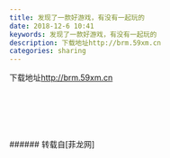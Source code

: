 ```yaml
---
title: 发现了一款好游戏，有没有一起玩的
date: 2018-12-6 10:41
keywords: 发现了一款好游戏，有没有一起玩的
description: 下载地址http://brm.59xm.cn
categories: sharing
---
```

<td class="t_f" id="postmessage_2417725">

下载地址<a href="http://brm.59xm.cn" target="_blank">http://brm.59xm.cn</a><br/>
<img alt="" border="0" class="zoom" data-cf-modified-100d6374e3464c19cc261f2d-="" file="http://www.flw.ph/data/appbyme/upload/image/201812/06/mCzXzREBkaH3.jpg" id="aimg_FAaUv" lazyloadthumb="1" onclick="" onmouseover="" src="http://www.flw.ph/data/appbyme/upload/image/201812/06/mCzXzREBkaH3.jpg"/><br/>
<br/>
<img alt="" border="0" class="zoom" data-cf-modified-100d6374e3464c19cc261f2d-="" file="http://www.flw.ph/data/appbyme/upload/image/201812/06/yanvVyknN3ze.jpg" id="aimg_L4l77" lazyloadthumb="1" onclick="" onmouseover="" src="http://www.flw.ph/data/appbyme/upload/image/201812/06/yanvVyknN3ze.jpg"/><br/>
<br/>
<img alt="" border="0" class="zoom" data-cf-modified-100d6374e3464c19cc261f2d-="" file="http://www.flw.ph/data/appbyme/upload/image/201812/06/Ex00OQp4JHUc.jpg" id="aimg_YF21R" lazyloadthumb="1" onclick="" onmouseover="" src="http://www.flw.ph/data/appbyme/upload/image/201812/06/Ex00OQp4JHUc.jpg"/><br/>
<br/>
<img alt="" border="0" class="zoom" data-cf-modified-100d6374e3464c19cc261f2d-="" file="http://www.flw.ph/data/appbyme/upload/image/201812/06/msmM3snZtc0H.jpg" id="aimg_oWeIM" lazyloadthumb="1" onclick="" onmouseover="" src="http://www.flw.ph/data/appbyme/upload/image/201812/06/msmM3snZtc0H.jpg"/><br/>
<br/>
<img alt="" border="0" class="zoom" data-cf-modified-100d6374e3464c19cc261f2d-="" file="http://www.flw.ph/data/appbyme/upload/image/201812/06/Y8ngGejJnYn5.jpg" id="aimg_DiLcD" lazyloadthumb="1" onclick="" onmouseover="" src="http://www.flw.ph/data/appbyme/upload/image/201812/06/Y8ngGejJnYn5.jpg"/><br/>
<br/>
</td>
###### 转载自[菲龙网]